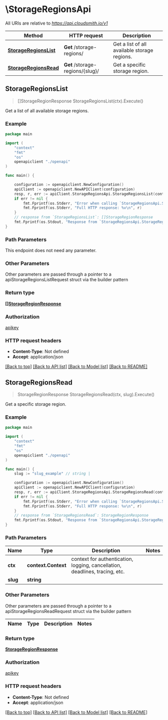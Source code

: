 # \StorageRegionsApi

All URIs are relative to *https://api.cloudsmith.io/v1*

Method | HTTP request | Description
------------- | ------------- | -------------
[**StorageRegionsList**](StorageRegionsApi.md#StorageRegionsList) | **Get** /storage-regions/ | Get a list of all available storage regions.
[**StorageRegionsRead**](StorageRegionsApi.md#StorageRegionsRead) | **Get** /storage-regions/{slug}/ | Get a specific storage region.



## StorageRegionsList

> []StorageRegionResponse StorageRegionsList(ctx).Execute()

Get a list of all available storage regions.



### Example

```go
package main

import (
    "context"
    "fmt"
    "os"
    openapiclient "./openapi"
)

func main() {

    configuration := openapiclient.NewConfiguration()
    apiClient := openapiclient.NewAPIClient(configuration)
    resp, r, err := apiClient.StorageRegionsApi.StorageRegionsList(context.Background()).Execute()
    if err != nil {
        fmt.Fprintf(os.Stderr, "Error when calling `StorageRegionsApi.StorageRegionsList``: %v\n", err)
        fmt.Fprintf(os.Stderr, "Full HTTP response: %v\n", r)
    }
    // response from `StorageRegionsList`: []StorageRegionResponse
    fmt.Fprintf(os.Stdout, "Response from `StorageRegionsApi.StorageRegionsList`: %v\n", resp)
}
```

### Path Parameters

This endpoint does not need any parameter.

### Other Parameters

Other parameters are passed through a pointer to a apiStorageRegionsListRequest struct via the builder pattern


### Return type

[**[]StorageRegionResponse**](StorageRegionResponse.md)

### Authorization

[apikey](../README.md#apikey)

### HTTP request headers

- **Content-Type**: Not defined
- **Accept**: application/json

[[Back to top]](#) [[Back to API list]](../README.md#documentation-for-api-endpoints)
[[Back to Model list]](../README.md#documentation-for-models)
[[Back to README]](../README.md)


## StorageRegionsRead

> StorageRegionResponse StorageRegionsRead(ctx, slug).Execute()

Get a specific storage region.



### Example

```go
package main

import (
    "context"
    "fmt"
    "os"
    openapiclient "./openapi"
)

func main() {
    slug := "slug_example" // string | 

    configuration := openapiclient.NewConfiguration()
    apiClient := openapiclient.NewAPIClient(configuration)
    resp, r, err := apiClient.StorageRegionsApi.StorageRegionsRead(context.Background(), slug).Execute()
    if err != nil {
        fmt.Fprintf(os.Stderr, "Error when calling `StorageRegionsApi.StorageRegionsRead``: %v\n", err)
        fmt.Fprintf(os.Stderr, "Full HTTP response: %v\n", r)
    }
    // response from `StorageRegionsRead`: StorageRegionResponse
    fmt.Fprintf(os.Stdout, "Response from `StorageRegionsApi.StorageRegionsRead`: %v\n", resp)
}
```

### Path Parameters


Name | Type | Description  | Notes
------------- | ------------- | ------------- | -------------
**ctx** | **context.Context** | context for authentication, logging, cancellation, deadlines, tracing, etc.
**slug** | **string** |  | 

### Other Parameters

Other parameters are passed through a pointer to a apiStorageRegionsReadRequest struct via the builder pattern


Name | Type | Description  | Notes
------------- | ------------- | ------------- | -------------


### Return type

[**StorageRegionResponse**](StorageRegionResponse.md)

### Authorization

[apikey](../README.md#apikey)

### HTTP request headers

- **Content-Type**: Not defined
- **Accept**: application/json

[[Back to top]](#) [[Back to API list]](../README.md#documentation-for-api-endpoints)
[[Back to Model list]](../README.md#documentation-for-models)
[[Back to README]](../README.md)

